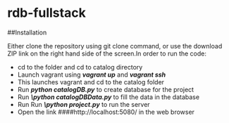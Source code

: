 rdb-fullstack
=============

##Installation

Either clone the repository using git clone command, or use the download ZIP link on the right hand side of the screen.In order to run the code:
- cd to the folder and cd to catalog directory
- Launch vagrant using ***vagrant up*** and ***vagrant ssh***
- This launches vagrant and cd to the catalog folder
- Run ***python catalogDB.py*** to create database for the project
- Run ***\python catalogDBData.py*** to fill the data in the database
- Run Run ***\python project.py*** to run the server
- Open the link ####http://localhost:5080/ in the web browser
